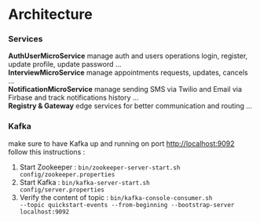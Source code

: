 # Architecture

### Services

**AuthUserMicroService** manage auth and users operations login, register, update profile, update password ...
<br/>
**InterviewMicroService** manage appointments requests, updates, cancels ...
<br/>
**NotificationMicroService** manage sending SMS via Twilio and Email via Firbase and track notifications history ...
<br/>
**Registry & Gateway** edge services for better communication and routing ...
<br/>
### Kafka 
make sure to have Kafka up and running on port [http://localhost:9092](http://localhost:9092)
follow this instructions :
1. Start Zookeeper : 
<code>bin/zookeeper-server-start.sh config/zookeeper.properties</code>
2. Start Kafka : 
<code>bin/kafka-server-start.sh config/server.properties</code>
3. Verify the content of topic : 
<code>bin/kafka-console-consumer.sh --topic quickstart-events --from-beginning --bootstrap-server localhost:9092</code>
